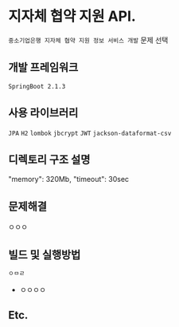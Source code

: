 # 지자체 협약 지원 API.
`중소기업은행 지자체 협약 지원 정보 서비스 개발` 문제 선택

## 개발 프레임워크
`SpringBoot 2.1.3`

## 사용 라이브러리
`JPA` `H2` `lombok` `jbcrypt` `JWT`
`jackson-dataformat-csv`

## 디렉토리 구조 설명
"memory": 320Mb, "timeout": 30sec

## 문제해결
ㅇㅇㅇ

## 빌드 및 실행방법
```javascript
ㅇㅁㄹ
```
- ㅇㅇㅇㅇ
## Etc.
